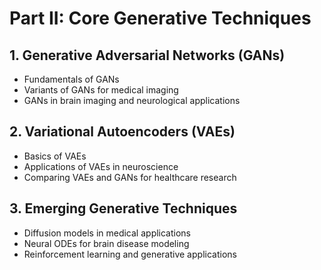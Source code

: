 # Part II: Core Generative Techniques

## 1. Generative Adversarial Networks (GANs)
- Fundamentals of GANs
- Variants of GANs for medical imaging
- GANs in brain imaging and neurological applications

## 2. Variational Autoencoders (VAEs)
- Basics of VAEs
- Applications of VAEs in neuroscience
- Comparing VAEs and GANs for healthcare research

## 3. Emerging Generative Techniques
- Diffusion models in medical applications
- Neural ODEs for brain disease modeling
- Reinforcement learning and generative applications
